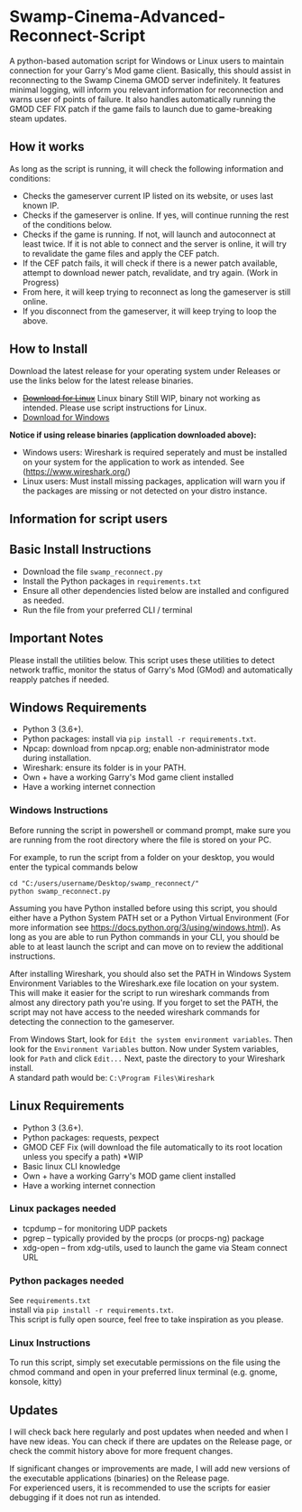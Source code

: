 # Swamp-Cinema-Advanced-Reconnect-Script
A python-based automation script for Windows or Linux users to maintain connection for your Garry's Mod game client. Basically, this should assist in reconnecting to the Swamp Cinema GMOD server indefinitely.
It features minimal logging, will inform you relevant information for reconnection and warns user of points of failure.
It also handles automatically running the GMOD CEF FIX patch if the game fails to launch due to game-breaking steam updates.

## How it works
As long as the script is running, it will check the following information and conditions:

- Checks the gameserver current IP listed on its website, or uses last known IP.
- Checks if the gameserver is online. If yes, will continue running the rest of the conditions below.
- Checks if the game is running. If not, will launch and autoconnect at least twice. If it is not able to connect and the server is online, it will try to revalidate the game files and apply the CEF patch.
- If the CEF patch fails, it will check if there is a newer patch available, attempt to download newer patch, revalidate, and try again. (Work in Progress)
- From here, it will keep trying to reconnect as long the gameserver is still online.
- If you disconnect from the gameserver, it will keep trying to loop the above.

## How to Install
Download the latest release for your operating system under Releases or use the links below for the latest release binaries.
- ~~[Download for Linux](https://github.com/n1c3c0d3/Swamp-Cinema-Advanced-Reconnect-Script/releases/download/v1.0.0-beta.01/swamp_reconnect.Linux)~~ Linux binary Still WIP, binary not working as intended. Please use script instructions for Linux.
- [Download for Windows](https://github.com/n1c3c0d3/Swamp-Cinema-Advanced-Reconnect-Script/releases/download/v1.0.0-beta.01/swamp_reconnect.exe)

**Notice if using release binaries (application downloaded above):** 
- Windows users: Wireshark is required seperately and must be installed on your system for the application to work as intended. See (https://www.wireshark.org/)
- Linux users: Must install missing packages, application will warn you if the packages are missing or not detected on your distro instance.

## Information for script users

## Basic Install Instructions
- Download the file `swamp_reconnect.py`
- Install the Python packages in `requirements.txt`
- Ensure all other dependencies listed below are installed and configured as needed.
- Run the file from your preferred CLI / terminal

## Important Notes
Please install the utilities below. This script uses these utilities to detect network traffic, monitor the status of Garry's Mod (GMod) and automatically reapply patches if needed.

## Windows Requirements
- Python 3 (3.6+).
- Python packages: install via `pip install -r requirements.txt`.
- Npcap: download from npcap.org; enable non‑administrator mode during installation.
- Wireshark: ensure its folder is in your PATH.
- Own + have a working Garry's Mod game client installed
- Have a working internet connection

### Windows Instructions
Before running the script in powershell or command prompt, make sure you are running from the root directory where the file is stored on your PC.  

For example, to run the script from a folder on your desktop, you would enter the typical commands below  

```pwsh
cd "C:/users/username/Desktop/swamp_reconnect/"
python swamp_reconnect.py
```

Assuming you have Python installed before using this script, you should either have a Python System PATH set or a Python Virtual Environment (For more information see https://docs.python.org/3/using/windows.html). As long as you are able to run Python commands in your CLI, you should be able to at least launch the script and can move on to review the additional instructions.  

After installing Wireshark, you should also set the PATH in Windows System Environment Variables to the Wireshark.exe file location on your system. This will make it easier for the script to run wireshark commands from almost any directory path you're using. If you forget to set the PATH, the script may not have access to the needed wireshark commands for detecting the connection to the gameserver.  

From Windows Start, look for `Edit the system environment variables`. Then look for the `Environment Variables` button. Now under System variables, look for `Path` and click `Edit...`     Next, paste the directory to your Wireshark install.  
A standard path would be: `C:\Program Files\Wireshark`    

## Linux Requirements
- Python 3 (3.6+).
- Python packages: requests, pexpect
- GMOD CEF Fix (will download the file automatically to its root location unless you specify a path) *WIP
- Basic linux CLI knowledge
- Own + have a working Garry's MOD game client installed
- Have a working internet connection

### Linux packages needed
- tcpdump – for monitoring UDP packets
- pgrep – typically provided by the procps (or procps-ng) package
- xdg-open – from xdg-utils, used to launch the game via Steam connect URL

### Python packages needed
See `requirements.txt`  
install via `pip install -r requirements.txt`.  
This script is fully open source, feel free to take inspiration as you please.  

### Linux Instructions
To run this script, simply set executable permissions on the file using the chmod command and open in your preferred linux terminal (e.g. gnome, konsole, kitty)

## Updates
I will check back here regularly and post updates when needed and when I have new ideas. You can check if there are updates on the Release page, or check the commit history above for more frequent changes.  

If significant changes or improvements are made, I will add new versions of the executable applications (binaries) on the Release page.  
For experienced users, it is recommended to use the scripts for easier debugging if it does not run as intended.  
